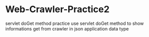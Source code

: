 # Web-Crawler-Practice2
servlet doGet method practice
use servlet doGet method to show informations get from crawler in json application data type

